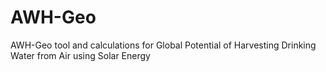 # AWH-Geo
AWH-Geo tool and calculations for Global Potential of Harvesting Drinking Water from Air using Solar Energy
